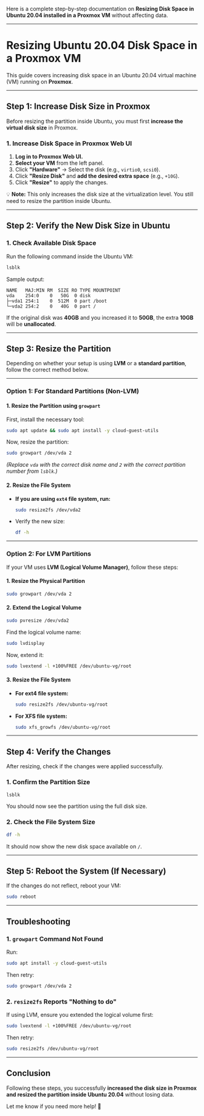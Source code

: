 Here is a complete step-by-step documentation on **Resizing Disk Space in Ubuntu 20.04 installed in a Proxmox VM** without affecting data.

---

# **Resizing Ubuntu 20.04 Disk Space in a Proxmox VM**  
This guide covers increasing disk space in an Ubuntu 20.04 virtual machine (VM) running on **Proxmox**.

---

## **Step 1: Increase Disk Size in Proxmox**  
Before resizing the partition inside Ubuntu, you must first **increase the virtual disk size** in Proxmox.

### **1. Increase Disk Space in Proxmox Web UI**
1. **Log in to Proxmox Web UI.**  
2. **Select your VM** from the left panel.  
3. Click **"Hardware"** → Select the disk (e.g., `virtio0`, `scsi0`).  
4. Click **"Resize Disk"** and **add the desired extra space** (e.g., `+10G`).  
5. Click **"Resize"** to apply the changes.  

💡 **Note:** This only increases the disk size at the virtualization level. You still need to resize the partition inside Ubuntu.

---

## **Step 2: Verify the New Disk Size in Ubuntu**
### **1. Check Available Disk Space**
Run the following command inside the Ubuntu VM:
```bash
lsblk
```
Sample output:
```
NAME   MAJ:MIN RM  SIZE RO TYPE MOUNTPOINT
vda    254:0    0   50G  0 disk
├─vda1 254:1    0  512M  0 part /boot
└─vda2 254:2    0   40G  0 part /
```
If the original disk was **40GB** and you increased it to **50GB**, the extra **10GB** will be **unallocated**.

---

## **Step 3: Resize the Partition**
Depending on whether your setup is using **LVM** or a **standard partition**, follow the correct method below.

---

### **Option 1: For Standard Partitions (Non-LVM)**
#### **1. Resize the Partition using `growpart`**
First, install the necessary tool:
```bash
sudo apt update && sudo apt install -y cloud-guest-utils
```
Now, resize the partition:
```bash
sudo growpart /dev/vda 2
```
_(Replace `vda` with the correct disk name and `2` with the correct partition number from `lsblk`.)_

#### **2. Resize the File System**
- **If you are using `ext4` file system, run:**
  ```bash
  sudo resize2fs /dev/vda2
  ```
- Verify the new size:
  ```bash
  df -h
  ```

---

### **Option 2: For LVM Partitions**
If your VM uses **LVM (Logical Volume Manager)**, follow these steps:

#### **1. Resize the Physical Partition**
```bash
sudo growpart /dev/vda 2
```

#### **2. Extend the Logical Volume**
```bash
sudo pvresize /dev/vda2
```
Find the logical volume name:
```bash
sudo lvdisplay
```
Now, extend it:
```bash
sudo lvextend -l +100%FREE /dev/ubuntu-vg/root
```

#### **3. Resize the File System**
- **For ext4 file system:**
  ```bash
  sudo resize2fs /dev/ubuntu-vg/root
  ```
- **For XFS file system:**
  ```bash
  sudo xfs_growfs /dev/ubuntu-vg/root
  ```

---

## **Step 4: Verify the Changes**
After resizing, check if the changes were applied successfully.

### **1. Confirm the Partition Size**
```bash
lsblk
```
You should now see the partition using the full disk size.

### **2. Check the File System Size**
```bash
df -h
```
It should now show the new disk space available on `/`.

---

## **Step 5: Reboot the System (If Necessary)**
If the changes do not reflect, reboot your VM:
```bash
sudo reboot
```

---

## **Troubleshooting**
### **1. `growpart` Command Not Found**
Run:
```bash
sudo apt install -y cloud-guest-utils
```
Then retry:
```bash
sudo growpart /dev/vda 2
```

### **2. `resize2fs` Reports "Nothing to do"**
If using LVM, ensure you extended the logical volume first:
```bash
sudo lvextend -l +100%FREE /dev/ubuntu-vg/root
```
Then retry:
```bash
sudo resize2fs /dev/ubuntu-vg/root
```

---

## **Conclusion**
Following these steps, you successfully **increased the disk size in Proxmox and resized the partition inside Ubuntu 20.04** without losing data.

Let me know if you need more help! 🚀
